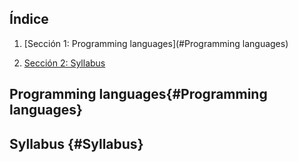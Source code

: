 ## Índice

1. [Sección 1: Programming languages](#Programming languages)

2. [Sección 2: Syllabus](#Syllabus)

## Programming languages{#Programming languages}


## Syllabus {#Syllabus}
